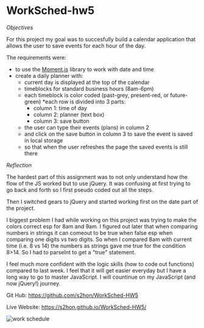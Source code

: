 # WorkSched-hw5

*Objectives*

For this project my goal was to succesfully build a calendar application that allows the user to save events for each hour of the day.

The requirements were:
* to use the [Moment.js](https://momentjs.com/) library to work with date and time
* create a daily planner with:
    * current day is displayed at the top of the calendar
    * timeblocks for standard business hours (8am-6pm)
    * each timeblock is color coded (past-grey, present-red, or future-green)
    *each row is divided into 3 parts:
        * column 1: time of day
        * column 2: planner (text box)
        * column 3: save button
    * the user can type their events (plans) in column 2
    * and click on the save button in column 3 to save the event is saved in local storage
    * so that when the user refreshes the page the saved events is still there

*Reflection*

The hardest part of this assignment was to not only understand how the flow of the JS worked but to use jQuery.
It was confusing at first trying to go back and forth so I first pseudo coded out all the steps.

Then I switched gears to jQuery and started working first on the date part of the project.

I biggest problem I had while working on this project was trying to make the colors correct esp for 8am and 9am. I figured out later that when comparing numbers in strings it can comeout to be true when false esp when comparing one digits vs two digits. So when I compared 8am with current time (i.e. 8 vs 14) the numbers as strings gave me true for the condition 8>14. So I had to parseInt to get a "true" statement.

I feel much more confident with the logic skills (how to code out functions) compared to last week. I feel that it will get easier everyday but I have a long way to go to master JavaScript.
I will countinue on my JavaScript (and now jQuery!) journey.

Git Hub: https://github.com/s2hon/WorkSched-HW5

Live Website: https://s2hon.github.io/WorkSched-HW5/


![work schedule](screenshot.gif)
